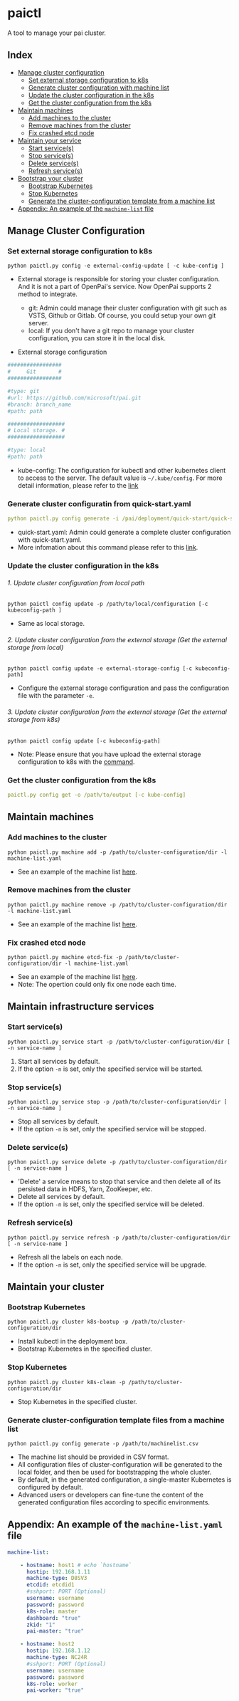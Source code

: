 # paictl

A tool to manage your pai cluster.

## Index
- [Manage cluster configuration](#Config)
    - [Set external storage configuration to k8s](#External_Set)
    - [Generate cluster configuration with machine list](#Config_Generate)
    - [Update the cluster configuration in the k8s](#Config_Update)
    - [Get the cluster configuration from the k8s](#Config_Get)
- [ Maintain machines ](#Machine)
    - [ Add machines to the cluster ](#Machine_Add)
    - [ Remove machines from the cluster ](#Machine_Remove)
    - [ Fix crashed etcd node](#etcd_fix)
- [ Maintain your service ](#Service)
    - [ Start service(s) ](#Service_Start)
    - [ Stop service(s) ](#Service_Stop)
    - [ Delete service(s) ](#Service_Delete)
    - [ Refresh service(s) ](#Service_Refresh)
- [ Bootstrap your cluster ](#Cluster)
    - [ Bootstrap Kubernetes ](#Cluster_K8s_Boot)
    - [ Stop Kubernetes ](#Cluster_K8s_Stop)
    - [ Generate the cluster-configuration template from a machine list ](#Cluster_Conf_Generate)
- [ Appendix: An example of the `machine-list` file ](#Machine_Nodelist_Example)



## Manage Cluster Configuration <a name="Config"></a>


### Set external storage configuration to k8s <a name="External_Set"></a>

```
python paictl.py config -e external-config-update [ -c kube-config ] 
```

- External storage is responsible for storing your cluster configuration. And it is not a part of OpenPai's service. Now OpenPai supports 2 method to integrate.
    - git: Admin could manage their cluster configuration with git such as VSTS, Github or Gitlab. Of course, you could setup your own git server.  
    - local: If you don't have a git repo to manage your cluster configuration, you can store it in the local disk. 

- External storage configuration
```yaml
#################
#     Git       #
#################

#type: git
#url: https://github.com/microsoft/pai.git
#branch: branch_name
#path: path
```    
```yaml
##################
# Local storage. #
##################

#type: local
#path: path
```

- kube-config: The configuration for kubectl and other kubernetes client to access to the server. The default value is ```~/.kube/config```. For more detail information, please refer to the [link](https://kubernetes.io/docs/concepts/configuration/organize-cluster-access-kubeconfig/#the-kubeconfig-environment-variable)

### Generate cluster configuratin from quick-start.yaml
```yaml
python paictl.py config generate -i /pai/deployment/quick-start/quick-start/quick-start.yaml -o ~/pai-config -f
```
- quick-start.yaml: Admin could generate a complete cluster configuration with quick-start.yaml.
- More infomation about this command please refer to this [link](../pai-management/cluster-bootup.md#c-step-1). 

### Update the cluster configuration in the k8s

###### 1. Update cluster configuration from local path

```
python paictl config update -p /path/to/local/configuration [-c kubeconfig-path ]
```
- Same as local storage.
###### 2. Update cluster configuration from the external storage (Get the external storage from local)
```
python paictl config update -e external-storage-config [-c kubeconfig-path]
```
- Configure the external storage configuration and pass the configuration file with the parameter ```-e```.

###### 3. Update cluster configuration from the external storage (Get the external storage from k8s)
```
python paictl config update [-c kubeconfig-path]
```
- Note: Please ensure that you have upload the external storage configuration to k8s with the [command](#External_Set).


### Get the cluster configuration from the k8s
```yaml
paictl.py config get -o /path/to/output [-c kube-config]
```

## Maintain machines <a name="Machine"></a>


### Add machines to the cluster <a name="Machine_Add"></a>

```
python paictl.py machine add -p /path/to/cluster-configuration/dir -l machine-list.yaml
```

- See an example of the machine list [here](#Machine_Nodelist_Example).

### Remove machines from the cluster <a name="Machine_Remove"></a>

```
python paictl.py machine remove -p /path/to/cluster-configuration/dir -l machine-list.yaml
```

- See an example of the machine list [here](#Machine_Nodelist_Example).


### Fix crashed etcd node <a name="etcd_fix"></a>


```
python paictl.py machine etcd-fix -p /path/to/cluster-configuration/dir -l machine-list.yaml
```

- See an example of the machine list [here](#Machine_Nodelist_Example).
- Note: The opertion could only fix one node each time.


## Maintain infrastructure services <a name="Service"></a>

### Start service(s) <a name="Service_Start"></a>

```
python paictl.py service start -p /path/to/cluster-configuration/dir [ -n service-name ]
```

1) Start all services by default.
2) If the option `-n` is set, only the specified service will be started.

### Stop service(s) <a name="Service_Stop"></a>

```
python paictl.py service stop -p /path/to/cluster-configuration/dir [ -n service-name ]
```

- Stop all services by default.
- If the option `-n` is set, only the specified service will be stopped.

### Delete service(s) <a name="Service_Delete"></a>

```
python paictl.py service delete -p /path/to/cluster-configuration/dir [ -n service-name ]
```

- 'Delete' a service means to stop that service and then delete all of its persisted data in HDFS, Yarn, ZooKeeper, etc.
- Delete all services by default.
- If the option `-n` is set, only the specified service will be deleted.

### Refresh service(s) <a name="Service_Refresh"></a>

```
python paictl.py service refresh -p /path/to/cluster-configuration/dir [ -n service-name ]
```

- Refresh all the labels on each node.
- If the option `-n` is set, only the specified service will be upgrade.


## Maintain your cluster <a name="Cluster"></a>

### Bootstrap Kubernetes <a name="Cluster_K8s_Boot"></a>

```
python paictl.py cluster k8s-bootup -p /path/to/cluster-configuration/dir
```

- Install kubectl in the deployment box.
- Bootstrap Kubernetes in the specified cluster.

### Stop Kubernetes <a name="Cluster_K8s_Stop"></a>

```
python paictl.py cluster k8s-clean -p /path/to/cluster-configuration/dir
```

- Stop Kubernetes in the specified cluster.

### Generate cluster-configuration template files from a machine list <a name="Cluster_Conf_Generate"></a>

```
python paictl.py config generate -p /path/to/machinelist.csv
```

- The machine list should be provided in CSV format.
- All configuration files of cluster-configuration will be generated to the local folder, and then be used for bootstrapping the whole cluster.
- By default, in the generated configuration, a single-master Kubernetes is configured by default.
- Advanced users or developers can fine-tune the content of the generated configuration files according to specific environments.

## Appendix: An example of the `machine-list.yaml` file <a name="Machine_Nodelist_Example"></a>

```yaml
machine-list:

    - hostname: host1 # echo `hostname`
      hostip: 192.168.1.11
      machine-type: D8SV3
      etcdid: etcdid1
      #sshport: PORT (Optional)
      username: username
      password: password
      k8s-role: master
      dashboard: "true"
      zkid: "1"
      pai-master: "true"

    - hostname: host2
      hostip: 192.168.1.12
      machine-type: NC24R
      #sshport: PORT (Optional)
      username: username
      password: password
      k8s-role: worker
      pai-worker: "true"
```
